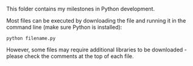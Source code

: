 This folder contains my milestones in Python development.

Most files can be executed by downloading the file and running it in the command line (make sure Python is installed):  

    python filename.py

However, some files may require additional libraries to be downloaded - please check the comments at the top of each file.
